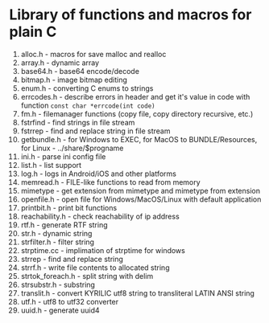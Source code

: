 # Library of functions and macros for plain C

1. alloc.h - macros for save malloc and realloc
1. array.h - dynamic array
1. base64.h - base64 encode/decode
1. bitmap.h - image bitmap editing
5. enum.h - converting C enums to strings
5. errcodes.h - describe errors in header and get it's value 
   in code with function ``const char *errcode(int code)``
6. fm.h - filemanager functions (copy file, copy directory recursive, etc.)
1. fstrfind - find strings in file stream
1. fstrrep - find and replace string in file stream
8. getbundle.h - for Windows to EXEC, for MacOS to BUNDLE/Resources, for Linux - ../share/$progname
2. ini.h - parse ini config file
10. list.h - list support
11. log.h - logs in Android/iOS and other platforms
1. memread.h - FILE-like functions to read from memory
1. mimetype - get extension from mimetype and mimetype from extension
12. openfile.h - open file for Windows/MacOS/Linux with default application
13. printbit.h - print bit functions
14. reachability.h - check reachability of ip address
1. rtf.h - generate RTF string
1. str.h - dynamic string
1. strfilter.h - filter string
18. strptime.cc - implimation of strptime for windows
1. strrep - find and replace string
17. strrf.h - write file contents to allocated string
19. strtok_foreach.h - split string with delim
19. strsubstr.h - substring
20. translit.h - convert KYRILIC utf8 string to transliteral LATIN ANSI string
21. utf.h - utf8 to utf32 converter
22. uuid.h - generate uuid4
